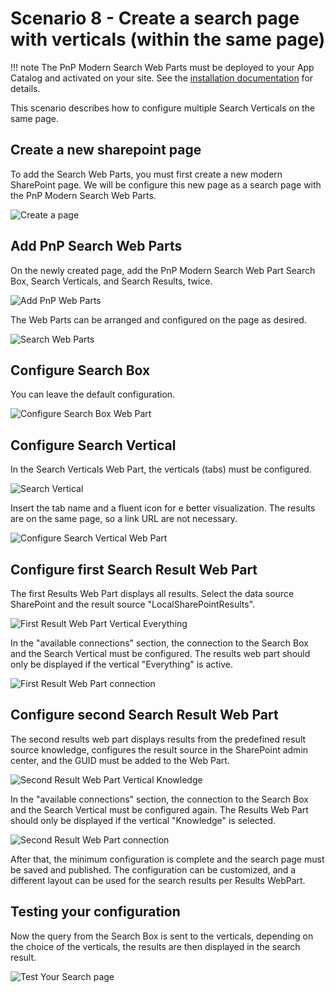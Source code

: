 # Scenario 8 - Create a search page with verticals (within the same page)

!!! note
    The PnP Modern Search Web Parts must be deployed to your App Catalog and activated on your site. See the [installation documentation](../installation.md) for details.

This scenario describes how to configure multiple Search Verticals on the same page.

## Create a new sharepoint page

To add the Search Web Parts, you must first create a new modern SharePoint page. We will be configure this new page as a search page with the PnP Modern Search Web Parts.

![Create a page](assets/Create-a-search-page-with-verticals-within-the-same-page/Create-a-page.png)

## Add PnP Search Web Parts

On the newly created page, add the PnP Modern Search Web Part Search Box, Search Verticals, and Search Results, twice.

![Add PnP Web Parts](assets/Create-a-search-page-with-verticals-within-the-same-page/Add-PnP-Web-Parts.png)

The Web Parts can be arranged and configured on the page as desired.

![Search Web Parts](assets/Create-a-search-page-with-verticals-within-the-same-page/Search-Web-Parts.png)

## Configure Search Box

You can leave the default configuration.

![Configure Search Box Web Part](assets/Create-a-search-page-with-verticals-within-the-same-page/Configure-Search-Box-Web-Part.png)

## Configure Search Vertical

In the Search Verticals Web Part, the verticals (tabs) must be configured.

![Search Vertical](assets/Create-a-search-page-with-verticals-within-the-same-page/Search-Vertical.png)

Insert the tab name and a fluent icon for e better visualization. The results are on the same page, so a link URL are not necessary.

![Configure Search Vertical Web Part](assets/Create-a-search-page-with-verticals-within-the-same-page/Configure-Search-Vertical-Web-Part.png)

## Configure first Search Result Web Part

The first Results Web Part displays all results. Select the data source SharePoint and the result source &quot;LocalSharePointResults&quot;.

![First Result Web Part Vertical Everything](assets/Create-a-search-page-with-verticals-within-the-same-page/First-Result-Web-Part-Vertical-Everything.png)

In the &quot;available connections&quot; section, the connection to the Search Box and the Search Vertical must be configured. The results web part should only be displayed if the vertical &quot;Everything&quot; is active.

![First Result  Web Part connection](assets/Create-a-search-page-with-verticals-within-the-same-page/First-Result-Web-Part-connection.png)

## Configure second Search Result Web Part

The second results web part displays results from the predefined result source knowledge, configures the result source in the SharePoint admin center, and the GUID must be added to the Web Part.

![Second Result Web Part Vertical Knowledge](assets/Create-a-search-page-with-verticals-within-the-same-page/Second-Result-Web-Part-Vertical-Knowledge.png)

In the &quot;available connections&quot; section, the connection to the Search Box and the Search Vertical must be configured again. The Results Web Part should only be displayed if the vertical &quot;Knowledge&quot; is selected.

![Second Result Web Part connection](assets/Create-a-search-page-with-verticals-within-the-same-page/Second-Result-Web-Part-connection.png)

After that, the minimum configuration is complete and the search page must be saved and published. The configuration can be customized, and a different layout can be used for the search results per Results WebPart.

## Testing your configuration

Now the query from the Search Box is sent to the verticals, depending on the choice of the verticals, the results are then displayed in the search result.

![Test Your Search page](assets/Create-a-search-page-with-verticals-within-the-same-page/Test-Your-Search-page.png)
